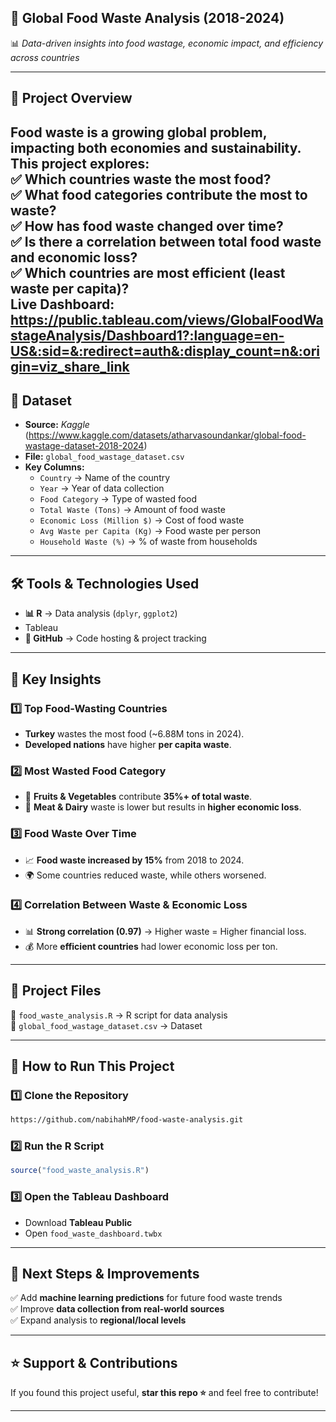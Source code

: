 ## **🥗 Global Food Waste Analysis (2018-2024)**
📊 *Data-driven insights into food wastage, economic impact, and efficiency across countries*



---

## **📌 Project Overview**
Food waste is a growing global problem, impacting both **economies and sustainability**. This project explores:  
✅ **Which countries waste the most food?**  
✅ **What food categories contribute the most to waste?**  
✅ **How has food waste changed over time?**  
✅ **Is there a correlation between total food waste and economic loss?**  
✅ **Which countries are most efficient (least waste per capita)?**  
Live Dashboard: https://public.tableau.com/views/GlobalFoodWastageAnalysis/Dashboard1?:language=en-US&:sid=&:redirect=auth&:display_count=n&:origin=viz_share_link
---

## **📂 Dataset**
- **Source:** *Kaggle* (https://www.kaggle.com/datasets/atharvasoundankar/global-food-wastage-dataset-2018-2024)  
- **File:** `global_food_wastage_dataset.csv`  
- **Key Columns:**
  - `Country` → Name of the country  
  - `Year` → Year of data collection  
  - `Food Category` → Type of wasted food  
  - `Total Waste (Tons)` → Amount of food waste  
  - `Economic Loss (Million $)` → Cost of food waste  
  - `Avg Waste per Capita (Kg)` → Food waste per person  
  - `Household Waste (%)` → % of waste from households  

---

## **🛠 Tools & Technologies Used**
- **📊 R** → Data analysis (`dplyr`, `ggplot2`)
- Tableau  
- **📂 GitHub** → Code hosting & project tracking  

---

## **📌 Key Insights**
### 1️⃣ **Top Food-Wasting Countries**
- **Turkey** wastes the most food (~6.88M tons in 2024).  
- **Developed nations** have higher **per capita waste**.  

### 2️⃣ **Most Wasted Food Category**
- 🍏 **Fruits & Vegetables** contribute **35%+ of total waste**.  
- 🥩 **Meat & Dairy** waste is lower but results in **higher economic loss**.  

### 3️⃣ **Food Waste Over Time**
- 📈 **Food waste increased by 15%** from 2018 to 2024.  
- 🌍 Some countries reduced waste, while others worsened.  

### 4️⃣ **Correlation Between Waste & Economic Loss**
- 📊 **Strong correlation (0.97)** → Higher waste = Higher financial loss.  
- 💰 More **efficient countries** had lower economic loss per ton.  

---

## **📂 Project Files**
📂 `food_waste_analysis.R` → R script for data analysis   
📂 `global_food_wastage_dataset.csv` → Dataset  

---

## **🚀 How to Run This Project**
### **1️⃣ Clone the Repository**
```bash
https://github.com/nabihahMP/food-waste-analysis.git
```
### **2️⃣ Run the R Script**
```r
source("food_waste_analysis.R")
```
### **3️⃣ Open the Tableau Dashboard**
- Download **Tableau Public**  
- Open `food_waste_dashboard.twbx`  

---

## **📌 Next Steps & Improvements**
✅ Add **machine learning predictions** for future food waste trends  
✅ Improve **data collection from real-world sources**  
✅ Expand analysis to **regional/local levels**  

---

## **⭐ Support & Contributions**
If you found this project useful, **star this repo ⭐** and feel free to contribute!  

---
